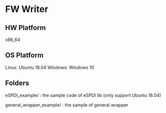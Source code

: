 # FW Writer

## HW Platform

x86_64

## OS Platform

Linux: Ubuntu 18.04
Windows: Windows 10

## Folders

eSPDI_example/ : the sample code  of eSPDI lib (only support Ubuntu 18.04)

general_wrapper_example/ : the sample of general wrapper

